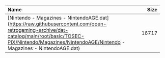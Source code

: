 |Name|Size|
|:---|---:|
|[Nintendo - Magazines - NintendoAGE.dat](https://raw.githubusercontent.com/open-retrogaming-archive/dat-catalog/main/root/basic/TOSEC-PIX/Nintendo/Magazines/NintendoAGE/Nintendo - Magazines - NintendoAGE.dat)|16717|
